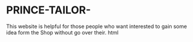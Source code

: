 # PRINCE-TAILOR-
This website is helpful for those people who want interested to gain some idea form the Shop without go over their.
html